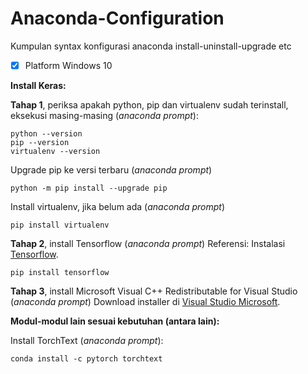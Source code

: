 # Anaconda-Configuration
Kumpulan syntax konfigurasi anaconda install-uninstall-upgrade etc
- [x] Platform Windows 10

**Install Keras:**

**Tahap 1**, periksa apakah python, pip dan virtualenv sudah terinstall, eksekusi masing-masing (*anaconda prompt*):
~~~
python --version
pip --version
virtualenv --version
~~~
Upgrade pip ke versi terbaru (*anaconda prompt*)
~~~
python -m pip install --upgrade pip
~~~
Install virtualenv, jika belum ada (*anaconda prompt*)
~~~
pip install virtualenv
~~~
**Tahap 2**, install Tensorflow (*anaconda prompt*)
Referensi: Instalasi [Tensorflow](https://www.tensorflow.org/install/pip).
~~~
pip install tensorflow
~~~
**Tahap 3**, install Microsoft Visual C++ Redistributable for Visual Studio (*anaconda prompt*)
Download installer di [Visual Studio Microsoft](https://visualstudio.microsoft.com/downloads/).

**Modul-modul lain sesuai kebutuhan (antara lain):**

Install TorchText (*anaconda prompt*):
~~~
conda install -c pytorch torchtext
~~~
